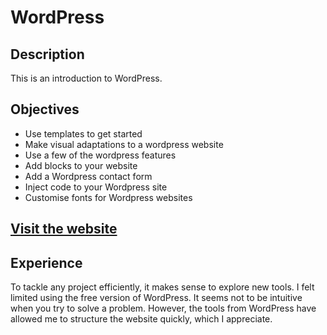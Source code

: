 # WordPress

## Description
This is an introduction to WordPress.

## Objectives
- Use templates to get started
- Make visual adaptations to a wordpress website
- Use a few of the wordpress features
- Add blocks to your website
- Add a Wordpress contact form
- Inject code to your Wordpress site
- Customise fonts for Wordpress websites

## [Visit the website][page]

## Experience
To tackle any project efficiently, it makes sense to explore new tools. I felt limited using the free version of WordPress. It seems not to be intuitive when you try to solve a problem. However, the tools from WordPress have allowed me to structure the website quickly, which I appreciate.

[page]: https://cakelounge189081120.wordpress.com/
